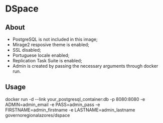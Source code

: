 # DSpace

## About

- PostgreSQL is not included in this image;
- Mirage2 resposive theme is enabled;
- SSL disabled;
- Portuguese locale enabled;
- Replication Task Suite is enabled;
- Admin is created by passing the necessary arguments through docker run.

## Usage

docker run -d --link your_postgresql_container:db -p 8080:8080 -e ADMIN=admin_email -e PASS=admin_pass -e FIRSTNAME=admin_firstname -e LASTNAME=admin_lastname governoregionalazores/dspace

